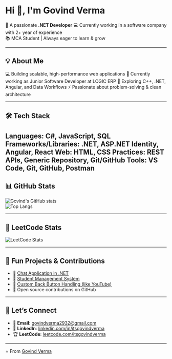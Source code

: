 # Hi 👋, I'm Govind Verma  

🚀 A passionate **.NET Developer**
💻 Currently working in a software company with 2+ year of experience  
📚 MCA Student | Always eager to learn & grow  

---

## 💡 About Me  
💻 Building scalable, high-performance web applications
🔭 Currently working as Junior Software Developer at LOGIC ERP
🌱 Exploring C++, .NET, Angular, and Data Workflows
⚡ Passionate about problem-solving & clean architecture

---

## 🛠️ Tech Stack  

Languages: C#, JavaScript, SQL
Frameworks/Libraries: .NET, ASP.NET Identity, Angular, React
Web: HTML, CSS
Practices: REST APIs, Generic Repository, Git/GitHub
Tools: VS Code, Git, GitHub, Postman
---

## 📊 GitHub Stats  
![Govind's GitHub stats](https://github-readme-stats.vercel.app/api?username=itsgovindverma&show_icons=true&theme=radical)  
![Top Langs](https://github-readme-stats.vercel.app/api/top-langs/?username=itsgovindverma&layout=compact&theme=radical)  

---

## 🧩 LeetCode Stats  
![LeetCode Stats](https://leetcard.jacoblin.cool/itsgovindverma?theme=dark&font=Baloo%20Tammudu%202)  

---

## 🎯 Fun Projects & Contributions  
- 🔹 [Chat Application in .NET](#)  
- 🔹 [Student Management System](#)  
- 🔹 [Custom Back Button Handling (like YouTube)](#)  
- 🔹 Open source contributions on GitHub  

---

## 🤝 Let’s Connect  

- 📧 **Email**: [govindverma2932@gmail.com](mailto:govindverma2932@gmail.com)  
- 💼 **LinkedIn**: [linkedin.com/in/itsgovindverma](https://www.linkedin.com/in/itsgovindverma)  
- 🏆 **LeetCode**: [leetcode.com/itsgovindverma](https://leetcode.com/itsgovindverma)  


---

⭐️ From [Govind Verma](https://github.com/YourUserName)
